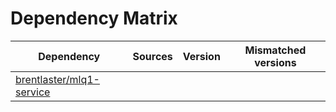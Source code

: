 # Dependency Matrix

Dependency | Sources | Version | Mismatched versions
---------- | ------- | ------- | -------------------
[brentlaster/mlq1-service](https://github.com/brentlaster/mlq1-service.git) |  | []() | 
